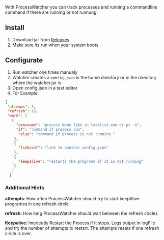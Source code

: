 With ProcessWatcher you can track processes and running a commandline command if there are running or not runnung.


## Install
1. Download jar from [Releases](https://github.com/Jonbeckas/watcher/releases)
1. Make sure its run when your system boots
  
## Configurate
 1. Run watcher one times manualy
 1. Watcher creates a `config.json` in the home directory or in the directory where the watcher.jar is
 1. Open config.json in a text editor 
 1. For Example:
 ```json
 {
  "attemps": 5,
  "refresh": 10,
  "work": [
    {
      "procname": "process Name like in tasklist.exe or ps -e",
      "if": "command if process run",
       "else": "command if process is not running "
     },
     {
       "linkconf": "link to another config.json"
     },
     {
       "keepalive": "restarts the programm if it is not running"
     }
    ]
   }
  ```
  ### Additional Hints
  **attempts**: How often ProcessWatcher should try to start keepAlive programes in one refresh circle
  
  **refresh:** How long ProcessWatcher should wait between the refresh circles
  
  **Keepalive:** Imedeatly Restart the Process if it stops. Logs output in logFile and try the number of attempts to restart. The attempts resets if one refresh circle is over.
